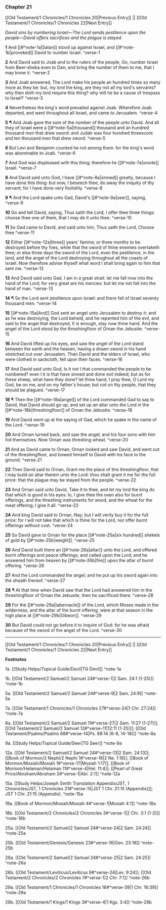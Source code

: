 ### Chapter 21

[[Old Testament/1 Chronicles/1 Chronicles 20|Previous Entry]]  ||  [[Old Testament/1 Chronicles/1 Chronicles 22|Next Entry]]

*David sins by numbering Israel—The Lord sends pestilence upon the people—David offers sacrifices and the plague is stayed.*

**1**  And [[#^note-1a|Satan]] stood up against Israel, and [[#^note-1b|provoked]] David to number Israel. ^verse-1

**2**  And David said to Joab and to the rulers of the people, Go, number Israel from Beer-sheba even to Dan; and bring the number of them to me, that I may know it. ^verse-2

**3**  And Joab answered, The Lord make his people an hundred times so many more as they be: but, my lord the king, are they not all my lord's servants? why then doth my lord require this thing? why will he be a cause of trespass to Israel? ^verse-3

**4**  Nevertheless the king's word prevailed against Joab. Wherefore Joab departed, and went throughout all Israel, and came to Jerusalem. ^verse-4

**5**  ¶ And Joab gave the sum of the number of the people unto David. And all they of Israel were a [[#^note-5a|thousand]] thousand and an hundred thousand men that drew sword: and Judah was four hundred threescore and ten thousand men that drew sword. ^verse-5

**6**  But Levi and Benjamin counted he not among them: for the king's word was abominable to Joab. ^verse-6

**7**  And God was displeased with this thing; therefore he [[#^note-7a|smote]] Israel. ^verse-7

**8**  And David said unto God, I have [[#^note-8a|sinned]] greatly, because I have done this thing: but now, I beseech thee, do away the iniquity of thy servant; for I have done very foolishly. ^verse-8

**9**  ¶ And the Lord spake unto Gad, David's [[#^note-9a|seer]], saying, ^verse-9

**10**  Go and tell David, saying, Thus saith the Lord, I offer thee three things: choose thee one of them, that I may do it unto thee. ^verse-10

**11**  So Gad came to David, and said unto him, Thus saith the Lord, Choose thee ^verse-11

**12**  Either [[#^note-12a|three]] years' famine; or three months to be destroyed before thy foes, while that the sword of thine enemies overtaketh thee; or else three days the sword of the Lord, even the pestilence, in the land, and the angel of the Lord destroying throughout all the coasts of Israel. Now therefore advise thyself what word I shall bring again to him that sent me. ^verse-12

**13**  And David said unto Gad, I am in a great strait: let me fall now into the hand of the Lord; for very great are his mercies: but let me not fall into the hand of man. ^verse-13

**14**  ¶ So the Lord sent pestilence upon Israel: and there fell of Israel seventy thousand men. ^verse-14

**15**  [[#^note-15a|And]] God sent an angel unto Jerusalem to destroy it: and as he was destroying, the Lord beheld, and he repented him of the evil, and said to the angel that destroyed, It is enough, stay now thine hand. And the angel of the Lord stood by the threshingfloor of Ornan the Jebusite. ^verse-15

**16**  And David lifted up his eyes, and saw the angel of the Lord stand between the earth and the heaven, having a drawn sword in his hand stretched out over Jerusalem. Then David and the elders of Israel, who were clothed in sackcloth, fell upon their faces. ^verse-16

**17**  And David said unto God, Is it not I that commanded the people to be numbered? even I it is that have sinned and done evil indeed; but as for these sheep, what have they done? let thine hand, I pray thee, O Lord my God, be on me, and on my father's house; but not on thy people, that they should be plagued. ^verse-17

**18**  ¶ Then the [[#^note-18a|angel]] of the Lord commanded Gad to say to David, that David should go up, and set up an altar unto the Lord in the [[#^note-18b|threshingfloor]] of Ornan the Jebusite. ^verse-18

**19**  And David went up at the saying of Gad, which he spake in the name of the Lord. ^verse-19

**20**  And Ornan turned back, and saw the angel; and his four sons with him hid themselves. Now Ornan was threshing wheat. ^verse-20

**21**  And as David came to Ornan, Ornan looked and saw David, and went out of the threshingfloor, and bowed himself to David with his face to the ground. ^verse-21

**22**  Then David said to Ornan, Grant me the place of this threshingfloor, that I may build an altar therein unto the Lord: thou shalt grant it me for the full price: that the plague may be stayed from the people. ^verse-22

**23**  And Ornan said unto David, Take it to thee, and let my lord the king do that which is good in his eyes: lo, I give thee the oxen also for burnt offerings, and the threshing instruments for wood, and the wheat for the meat offering; I give it all. ^verse-23

**24**  And king David said to Ornan, Nay; but I will verily buy it for the full price: for I will not take that which is thine for the Lord, nor offer burnt offerings without cost. ^verse-24

**25**  So David gave to Ornan for the place [[#^note-25a|six hundred]] shekels of gold by [[#^note-25b|weight]]. ^verse-25

**26**  And David built there an [[#^note-26a|altar]] unto the Lord, and offered burnt offerings and peace offerings, and called upon the Lord; and he answered him from heaven by [[#^note-26b|fire]] upon the altar of burnt offering. ^verse-26

**27**  And the Lord commanded the angel; and he put up his sword again into the sheath thereof. ^verse-27

**28**  ¶ At that time when David saw that the Lord had answered him in the threshingfloor of Ornan the Jebusite, then he sacrificed there. ^verse-28

**29**  For the [[#^note-29a|tabernacle]] of the Lord, which Moses made in the wilderness, and the altar of the burnt offering, were at that season in the high place at [[#^note-29b|Gibeon]]. ^verse-29

**30**  But David could not go before it to inquire of God: for he was afraid because of the sword of the angel of the Lord. ^verse-30


---
[[Old Testament/1 Chronicles/1 Chronicles 20|Previous Entry]]  ||  [[Old Testament/1 Chronicles/1 Chronicles 22|Next Entry]]


**Footnotes**


1a. [[Study Helps/Topical Guide/Devil|TG Devil]] ^note-1a

1b. [[Old Testament/2 Samuel/2 Samuel 24#^verse-1|2 Sam. 24:1 (1-25)]] ^note-1b

5a. [[Old Testament/2 Samuel/2 Samuel 24#^verse-9|2 Sam. 24:9]] ^note-5a

7a. [[Old Testament/1 Chronicles/1 Chronicles 27#^verse-24|1 Chr. 27:24]] ^note-7a

8a. [[Old Testament/2 Samuel/2 Samuel 11#^verse-27|2 Sam. 11:27 (1-27)]]; [[Old Testament/2 Samuel/2 Samuel 12#^verse-11|12:11 (1-25)]]; [[Old Testament/Psalms/Psalms 88#^verse-14|Ps. 88:14 (6-8, 14-18)]] ^note-8a

9a. [[Study Helps/Topical Guide/Seer|TG Seer]] ^note-9a

12a. [[Old Testament/2 Samuel/2 Samuel 24#^verse-13|2 Sam. 24:13]]; [[Book of Mormon/2 Nephi/2 Nephi 1#^verse-18|2 Ne. 1:18]]; [[Book of Mormon/Mosiah/Mosiah 1#^verse-17|Mosiah 1:17]]; [[Book of Mormon/Helaman/Helaman 11#^verse-4|Hel. 11:4]]; [[Pearl of Great Price/Abraham/Abraham 2#^verse-1|Abr. 2:1]] ^note-12a

15a. [[Study Helps/Joseph Smith Translation Appendix/JST, 1 Chronicles/JST, 1 Chronicles 21#^verse-15|JST 1 Chr. 21:15 (Appendix)]]; JST 1 Chr. 21:15 (Appendix). ^note-15a

18a. [[Book of Mormon/Mosiah/Mosiah 4#^verse-1|Mosiah 4:1]] ^note-18a

18b. [[Old Testament/2 Chronicles/2 Chronicles 3#^verse-1|2 Chr. 3:1 (1-2)]] ^note-18b

25a. [[Old Testament/2 Samuel/2 Samuel 24#^verse-24|2 Sam. 24:24]] ^note-25a

25b. [[Old Testament/Genesis/Genesis 23#^verse-16|Gen. 23:16]] ^note-25b

26a. [[Old Testament/2 Samuel/2 Samuel 24#^verse-25|2 Sam. 24:25]] ^note-26a

26b. [[Old Testament/Leviticus/Leviticus 9#^verse-24|Lev. 9:24]]; [[Old Testament/2 Chronicles/2 Chronicles 7#^verse-1|2 Chr. 7:1]] ^note-26b

29a. [[Old Testament/1 Chronicles/1 Chronicles 16#^verse-39|1 Chr. 16:39]] ^note-29a

29b. [[Old Testament/1 Kings/1 Kings 3#^verse-4|1 Kgs. 3:4]] ^note-29b
